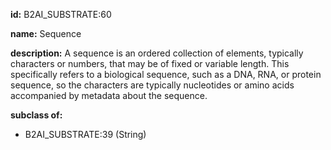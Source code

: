 **id:** B2AI_SUBSTRATE:60

**name:** Sequence

**description:** A sequence is an ordered collection of elements, typically characters or numbers, that may be of fixed or variable length. This specifically refers to a biological sequence, such as a DNA, RNA, or protein sequence, so the characters are typically nucleotides or amino acids accompanied by metadata about the sequence.

**subclass of:**

- B2AI_SUBSTRATE:39 (String)
